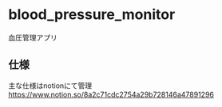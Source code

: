 # blood_pressure_monitor

血圧管理アプリ

## 仕様

主な仕様はnotionにて管理
<https://www.notion.so/8a2c71cdc2754a29b728146a47891296>